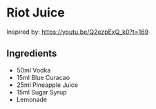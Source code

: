 # Riot Juice

Inspired by: https://youtu.be/Q2ezpExQ_k0?t=169

## Ingredients

- 50ml Vodka
- 15ml Blue Curacao
- 25ml Pineapple Juice
- 15ml Sugar Syrup
- Lemonade

